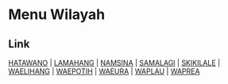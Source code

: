 # Menu Wilayah

## Link

[HATAWANO](https://github.com/gigit-pemilu/pemilu-2024-81-maluku/tree/main/pileg-dpr/hitung-suara/sub/81-maluku/sub/04-buru/sub/06-waplau/sub/2006-hatawano)
 | 
[LAMAHANG](https://github.com/gigit-pemilu/pemilu-2024-81-maluku/tree/main/pileg-dpr/hitung-suara/sub/81-maluku/sub/04-buru/sub/06-waplau/sub/2001-lamahang)
 | 
[NAMSINA](https://github.com/gigit-pemilu/pemilu-2024-81-maluku/tree/main/pileg-dpr/hitung-suara/sub/81-maluku/sub/04-buru/sub/06-waplau/sub/2005-namsina)
 | 
[SAMALAGI](https://github.com/gigit-pemilu/pemilu-2024-81-maluku/tree/main/pileg-dpr/hitung-suara/sub/81-maluku/sub/04-buru/sub/06-waplau/sub/2004-samalagi)
 | 
[SKIKILALE](https://github.com/gigit-pemilu/pemilu-2024-81-maluku/tree/main/pileg-dpr/hitung-suara/sub/81-maluku/sub/04-buru/sub/06-waplau/sub/2010-skikilale)
 | 
[WAELIHANG](https://github.com/gigit-pemilu/pemilu-2024-81-maluku/tree/main/pileg-dpr/hitung-suara/sub/81-maluku/sub/04-buru/sub/06-waplau/sub/2007-waelihang)
 | 
[WAEPOTIH](https://github.com/gigit-pemilu/pemilu-2024-81-maluku/tree/main/pileg-dpr/hitung-suara/sub/81-maluku/sub/04-buru/sub/06-waplau/sub/2009-waepotih)
 | 
[WAEURA](https://github.com/gigit-pemilu/pemilu-2024-81-maluku/tree/main/pileg-dpr/hitung-suara/sub/81-maluku/sub/04-buru/sub/06-waplau/sub/2003-waeura)
 | 
[WAPLAU](https://github.com/gigit-pemilu/pemilu-2024-81-maluku/tree/main/pileg-dpr/hitung-suara/sub/81-maluku/sub/04-buru/sub/06-waplau/sub/2002-waplau)
 | 
[WAPREA](https://github.com/gigit-pemilu/pemilu-2024-81-maluku/tree/main/pileg-dpr/hitung-suara/sub/81-maluku/sub/04-buru/sub/06-waplau/sub/2008-waprea)

